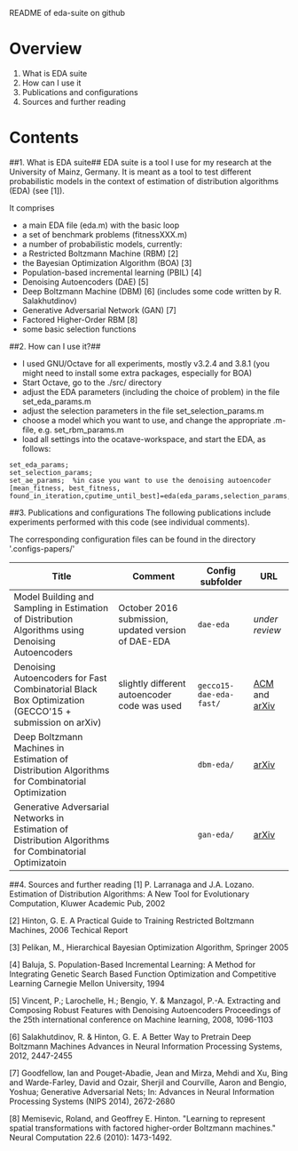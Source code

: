 README of eda-suite on github

# Overview
1. What is EDA suite
2. How can I use it
3. Publications and configurations
4. Sources and further reading

# Contents
##1. What is EDA suite##
EDA suite is a tool I use for my research at the University of Mainz, Germany.
It is meant as a tool to test different probabilistic models in the 
context of estimation of distribution algorithms (EDA) (see [1]).

It comprises
* a main EDA file (eda.m) with the basic loop
* a set of benchmark problems (fitnessXXX.m)
* a number of probabilistic models, currently:
 * a Restricted Boltzmann Machine (RBM) [2]
 * the Bayesian Optimization Algorithm (BOA) [3]
 * Population-based incremental learning  (PBIL) [4]
 * Denoising Autoencoders (DAE) [5]
 * Deep Boltzmann Machine (DBM) [6]  (includes some code written by R. Salakhutdinov)
 * Generative Adversarial Network (GAN) [7]
 * Factored Higher-Order RBM [8]
* some basic selection functions
 
##2. How can I use it?##
 * I used GNU/Octave for all experiments, mostly v3.2.4 and 3.8.1
   (you might need to install some extra packages, especially for BOA) 
 * Start Octave, go to the ./src/ directory
 * adjust the EDA parameters (including the choice of problem)
    in the file set_eda_params.m
 * adjust the selection parameters in the file set_selection_params.m
 * choose a model which you want to use, and change the appropriate 
   .m-file, e.g. set_rbm_params.m
 * load all settings into the ocatave-workspace, and start the EDA,
   as follows:

```
set_eda_params;
set_selection_params;
set_ae_params;  %in case you want to use the denoising autoencoder
[mean_fitness, best_fitness, found_in_iteration,cputime_until_best]=eda(eda_params,selection_params,model_params)
```
##3. Publications and configurations
The following publications include experiments performed with this code (see individual comments).

The corresponding configuration files can be found in the directory '.configs-papers/'

Title|Comment|Config subfolder|URL
--- | --- | --- | --- 
Model Building and Sampling in Estimation of Distribution Algorithms using Denoising Autoencoders| October 2016 submission, updated version of DAE-EDA|`dae-eda`|*under review*
Denoising Autoencoders for Fast Combinatorial Black Box Optimization (GECCO'15 + submission on arXiv)|slightly different autoencoder code was used|`gecco15-dae-eda-fast/`|[ACM](http://dl.acm.org/citation.cfm?doid=2739482.2764691) and [arXiv](http://arxiv.org/abs/1503.01954)
Deep Boltzmann Machines in Estimation of Distribution Algorithms for Combinatorial Optimization||`dbm-eda/`|[arXiv](http://arxiv.org/abs/1509.06535)
Generative Adversarial Networks in Estimation of Distribution Algorithms for Combinatorial Optimizatoin||`gan-eda/`|[arXiv](http://arxiv.org/abs/1509.09235)

##4. Sources and further reading
[1] P. Larranaga and J.A. Lozano. Estimation of Distribution Algorithms: A New Tool for Evolutionary Computation, Kluwer Academic Pub, 2002

[2] Hinton, G. E. A Practical Guide to Training Restricted Boltzmann Machines, 2006 Techical Report 

[3] Pelikan, M., Hierarchical Bayesian Optimization Algorithm, Springer 2005

[4] Baluja, S. Population-Based Incremental Learning: A Method for Integrating Genetic Search Based Function Optimization and Competitive Learning Carnegie Mellon University, 1994

[5] Vincent, P.; Larochelle, H.; Bengio, Y. & Manzagol, P.-A. Extracting and Composing Robust Features with Denoising Autoencoders Proceedings of the 25th international conference on Machine learning, 2008, 1096-1103

[6] Salakhutdinov, R. & Hinton, G. E. A Better Way to Pretrain Deep Boltzmann Machines Advances in Neural Information Processing Systems, 2012, 2447-2455

[7] Goodfellow, Ian and Pouget-Abadie, Jean and Mirza, Mehdi and Xu, Bing and Warde-Farley, David and Ozair, Sherjil and Courville, Aaron and Bengio, Yoshua; Generative Adversarial Nets; In: Advances in Neural Information Processing Systems (NIPS 2014), 2672-2680

[8] Memisevic, Roland, and Geoffrey E. Hinton. "Learning to represent spatial transformations with factored higher-order Boltzmann machines." Neural Computation 22.6 (2010): 1473-1492.
